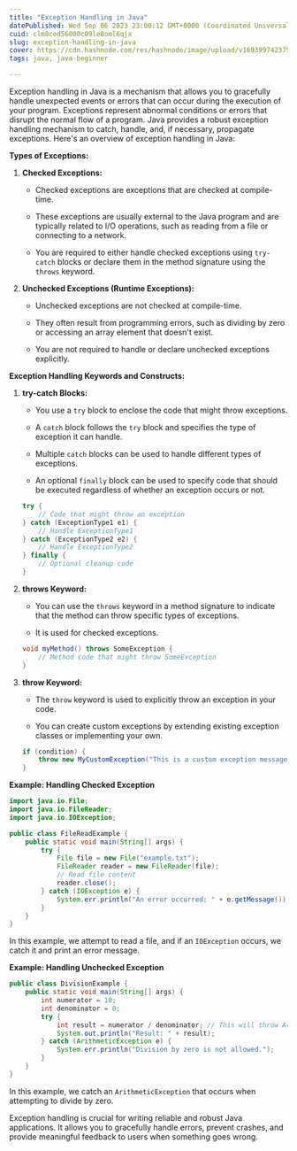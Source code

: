 ```yaml
---
title: "Exception Handling in Java"
datePublished: Wed Sep 06 2023 23:00:12 GMT+0000 (Coordinated Universal Time)
cuid: clm8ced56000c09le8oml6qjx
slug: exception-handling-in-java
cover: https://cdn.hashnode.com/res/hashnode/image/upload/v1693997423757/79edd949-3cdf-45bc-91bd-a201867515b2.png
tags: java, java-beginner

---
```


Exception handling in Java is a mechanism that allows you to gracefully handle unexpected events or errors that can occur during the execution of your program. Exceptions represent abnormal conditions or errors that disrupt the normal flow of a program. Java provides a robust exception handling mechanism to catch, handle, and, if necessary, propagate exceptions. Here's an overview of exception handling in Java:

**Types of Exceptions:**

1. **Checked Exceptions:**
    
    * Checked exceptions are exceptions that are checked at compile-time.
        
    * These exceptions are usually external to the Java program and are typically related to I/O operations, such as reading from a file or connecting to a network.
        
    * You are required to either handle checked exceptions using `try-catch` blocks or declare them in the method signature using the `throws` keyword.
        
2. **Unchecked Exceptions (Runtime Exceptions):**
    
    * Unchecked exceptions are not checked at compile-time.
        
    * They often result from programming errors, such as dividing by zero or accessing an array element that doesn't exist.
        
    * You are not required to handle or declare unchecked exceptions explicitly.
        

**Exception Handling Keywords and Constructs:**

1. **try-catch Blocks:**
    
    * You use a `try` block to enclose the code that might throw exceptions.
        
    * A `catch` block follows the `try` block and specifies the type of exception it can handle.
        
    * Multiple `catch` blocks can be used to handle different types of exceptions.
        
    * An optional `finally` block can be used to specify code that should be executed regardless of whether an exception occurs or not.
        
    
    ```java
    try {
        // Code that might throw an exception
    } catch (ExceptionType1 e1) {
        // Handle ExceptionType1
    } catch (ExceptionType2 e2) {
        // Handle ExceptionType2
    } finally {
        // Optional cleanup code
    }
    ```
    
2. **throws Keyword:**
    
    * You can use the `throws` keyword in a method signature to indicate that the method can throw specific types of exceptions.
        
    * It is used for checked exceptions.
        
    
    ```java
    void myMethod() throws SomeException {
        // Method code that might throw SomeException
    }
    ```
    
3. **throw Keyword:**
    
    * The `throw` keyword is used to explicitly throw an exception in your code.
        
    * You can create custom exceptions by extending existing exception classes or implementing your own.
        
    
    ```java
    if (condition) {
        throw new MyCustomException("This is a custom exception message");
    }
    ```
    

**Example: Handling Checked Exception**

```java
import java.io.File;
import java.io.FileReader;
import java.io.IOException;

public class FileReadExample {
    public static void main(String[] args) {
        try {
            File file = new File("example.txt");
            FileReader reader = new FileReader(file);
            // Read file content
            reader.close();
        } catch (IOException e) {
            System.err.println("An error occurred: " + e.getMessage());
        }
    }
}
```

In this example, we attempt to read a file, and if an `IOException` occurs, we catch it and print an error message.

**Example: Handling Unchecked Exception**

```java
public class DivisionExample {
    public static void main(String[] args) {
        int numerator = 10;
        int denominator = 0;
        try {
            int result = numerator / denominator; // This will throw ArithmeticException
            System.out.println("Result: " + result);
        } catch (ArithmeticException e) {
            System.err.println("Division by zero is not allowed.");
        }
    }
}
```

In this example, we catch an `ArithmeticException` that occurs when attempting to divide by zero.

Exception handling is crucial for writing reliable and robust Java applications. It allows you to gracefully handle errors, prevent crashes, and provide meaningful feedback to users when something goes wrong.